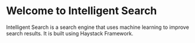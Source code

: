 # Welcome to Intelligent Search

Intelligent Search is a search engine that uses machine learning to improve search results. It is built using Haystack Framework.